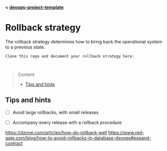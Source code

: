 **< [devops-project-template](../README.md)**

# Rollback strategy

The rollback strategy determines how to bring back the operational system to a previous state.

```
Clone this repo and document your rollback strategy here:



```
> Content
> - [Tips and hints](#tips-and-hints)
 
## Tips and hints

- [ ] Avoid large rollbacks, with small releases


- [ ] Accompany every release with a rollback procedure




https://dzone.com/articles/how-do-rollback-well
https://www.red-gate.com/blog/how-to-avoid-rollbacks-in-database-devops#expand-contract